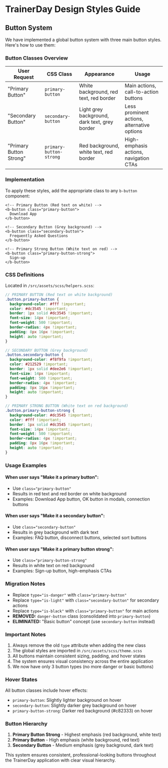 # TrainerDay Design Styles Guide

## Button System

We have implemented a global button system with three main button styles. Here's how to use them:

### Button Classes Overview

| User Request | CSS Class | Appearance | Usage |
|-------------|-----------|------------|-------|
| "Primary Button" | `primary-button` | White background, red text, red border | Main actions, call-to-action buttons |
| "Secondary Button" | `secondary-button` | Light grey background, dark text, grey border | Less prominent actions, alternative options |
| "Primary Button Strong" | `primary-button-strong` | Red background, white text, red border | High-emphasis actions, navigation CTAs |

### Implementation

To apply these styles, add the appropriate class to any `b-button` component:

```vue
<!-- Primary Button (Red text on white) -->
<b-button class="primary-button">
  Download App
</b-button>

<!-- Secondary Button (Grey background) -->
<b-button class="secondary-button">
  Frequently Asked Questions
</b-button>

<!-- Primary Strong Button (White text on red) -->
<b-button class="primary-button-strong">
  Sign-up
</b-button>
```

### CSS Definitions

Located in `/src/assets/scss/helpers.scss`:

```scss
// PRIMARY BUTTON (Red text on white background)
.button.primary-button {
  background-color: #fff !important;
  color: #dc3545 !important;
  border: 1px solid #dc3545 !important;
  font-size: 14px !important;
  font-weight: 500 !important;
  border-radius: 4px !important;
  padding: 8px 16px !important;
  height: auto !important;
}

// SECONDARY BUTTON (Grey background)
.button.secondary-button {
  background-color: #f8f9fa !important;
  color: #212529 !important;
  border: 1px solid #dee2e6 !important;
  font-size: 14px !important;
  font-weight: 500 !important;
  border-radius: 4px !important;
  padding: 8px 16px !important;
  height: auto !important;
}

// PRIMARY STRONG BUTTON (White text on red background)
.button.primary-button-strong {
  background-color: #dc3545 !important;
  color: #fff !important;
  border: 1px solid #dc3545 !important;
  font-size: 14px !important;
  font-weight: 500 !important;
  border-radius: 4px !important;
  padding: 8px 16px !important;
  height: auto !important;
}
```

### Usage Examples

#### When user says "Make it a primary button":
- Use `class="primary-button"` 
- Results in red text and red border on white background
- Examples: Download App button, OK button in modals, connection buttons

#### When user says "Make it a secondary button":
- Use `class="secondary-button"`
- Results in grey background with dark text
- Examples: FAQ button, disconnect buttons, selected sort buttons

#### When user says "Make it a primary button strong":
- Use `class="primary-button-strong"`
- Results in white text on red background
- Examples: Sign-up button, high-emphasis CTAs

### Migration Notes

- Replace `type="is-danger"` with `class="primary-button"`
- Replace `type="is-light"` with `class="secondary-button"` for secondary actions
- Replace `type="is-black"` with `class="primary-button"` for main actions
- **REMOVED:** `danger-button` class (consolidated into `primary-button`)
- **ELIMINATED:** "Basic button" concept (use `secondary-button` instead)

### Important Notes

1. Always remove the old `type` attribute when adding the new class
2. The global styles are imported in `/src/assets/scss/theme.scss`
3. All buttons maintain consistent sizing, padding, and hover states
4. The system ensures visual consistency across the entire application
5. We now have only 3 button types (no more danger or basic buttons)

### Hover States

All button classes include hover effects:
- `primary-button`: Slightly lighter background on hover
- `secondary-button`: Slightly darker grey background on hover  
- `primary-button-strong`: Darker red background (#c82333) on hover

### Button Hierarchy

1. **Primary Button Strong** - Highest emphasis (red background, white text)
2. **Primary Button** - High emphasis (white background, red text)
3. **Secondary Button** - Medium emphasis (grey background, dark text)

This system ensures consistent, professional-looking buttons throughout the TrainerDay application with clear visual hierarchy.